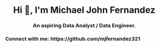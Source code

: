 <h1 align="center">Hi 👋, I'm Michael John Fernandez</h1>
<h3 align="center">An aspiring Data Analyst / Data Engineer.</h3>

<h3 align="left">Connect with me: https://github.com/mjfernandez321 </h3>
<p align="left">
</p>
